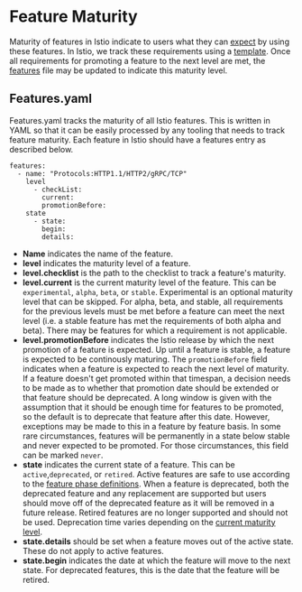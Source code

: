 # Feature Maturity

Maturity of features in Istio indicate to users what they can [expect](https://istio.io/latest/about/feature-stages/) by using these
features. In Istio, we track these requirements using a [template](features/feature_template.md). Once all
requirements for promoting a feature to the next level are met, the [features](features.yaml)
file may be updated to indicate this maturity level.

## Features.yaml

Features.yaml tracks the maturity of all Istio features. This is written
in YAML so that it can be easily processed by any tooling that needs to
track feature maturity. Each feature in Istio should have a features
entry as described below.

```
features:
  - name: "Protocols:HTTP1.1/HTTP2/gRPC/TCP"
    level
      - checkList: 
        current:
        promotionBefore:
    state
      - state:
        begin:
        details:
```

* **Name** indicates the name of the feature.
* **level** indicates the maturity level of a feature.
* **level.checklist** is the path to the checklist to track a feature's maturity.
* **level.current** is the current maturity level of the feature. This can be `experimental`, `alpha`, `beta`, or `stable`. Experimental is an optional maturity level that can be skipped. For alpha, beta, and stable, all requirements for the previous levels must be met before a feature can meet the next level (i.e. a stable feature has met the requirements of both alpha and beta). There may be features for which a requirement is not applicable.
* **level.promotionBefore** indicates the Istio release by which the next promotion of a feature is expected. Up until a feature is stable, a feature is expected to be continously maturing. The `promotionBefore` field indicates when a feature is expected to reach the next level of maturity. If a feature doesn't get promoted within that timespan, a decision needs to be made as to whether that promotion date should be extended or that feature should be deprecated. A long window is given with the assumption that it should be enough time for features to be promoted, so the default is to deprecate that feature after this date. However, exceptions may be made to this in a feature by feature basis. In some rare circumstances, features will be permanently in a state below stable and never expected to be promoted. For those circumstances, this field can be marked `never`.
* **state** indicates the current state of a feature. This can be `active`,`deprecated`, or `retired`. Active features are safe to use according to the [feature phase definitions](https://istio.io/latest/about/feature-stages/). When a feature is deprecated, both the deprecated feature and any replacement are supported but users should move off of the deprecated feature as it will be removed in a future release. Retired features are no longer supported and should not be used. Deprecation time varies depending on the [current maturity level](https://istio.io/latest/about/feature-stages/).
* **state.details** should be set when a feature moves out of the active state. These do not apply to active features.
* **state.begin** indicates the date at which the feature will move to the next state. For deprecated features, this is the date that the feature will be retired. 
